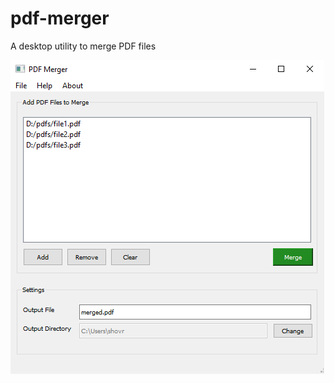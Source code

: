 # pdf-merger
A desktop utility to merge PDF files

![PDF Merger in Action][pdf_merger]

[pdf_merger]: https://raw.githubusercontent.com/shovradas/pdf-merger/main/pdf_merger.png "PDF Merger in Action"